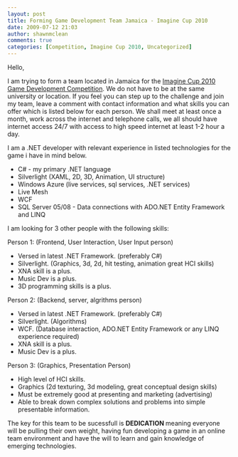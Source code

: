 ```yaml
---
layout: post
title: Forming Game Development Team Jamaica - Imagine Cup 2010
date: 2009-07-12 21:03
author: shawnmclean
comments: true
categories: [Competition, Imagine Cup 2010, Uncategorized]
---
```

Hello,

I am trying to form a team located in Jamaica for the <a title="Imagine Cup 2010 Game Development Competition" href="http://imaginecup.com/Competition/mycompetitionportal.aspx?competitionId=38" target="_blank">Imagine Cup 2010 Game Development Competition</a>. We do not have to be at the same university or location. If you feel you can step up to the challenge and join my team, leave a comment with contact information and what skills you can offer which is listed below for each person. We shall meet at least once a month, work across the internet and telephone calls, we all should have internet access 24/7 with access to high speed internet at least 1-2 hour a day.

I am a .NET developer with relevant experience in listed technologies for the game i have in mind below.
<ul>
	<li>C# - my primary .NET language</li>
	<li>Silverlight (XAML, 2D, 3D, Animation, UI structure)</li>
	<li>Windows Azure (live services, sql services, .NET services)</li>
	<li>Live Mesh</li>
	<li>WCF</li>
	<li>SQL Server 05/08 - Data connections with ADO.NET Entity Framework and LINQ</li>
</ul>
I am looking for 3 other people with the following skills:

Person 1: (Frontend, User Interaction, User Input person)
<ul>
	<li>Versed in latest .NET Framework. (preferably C#)</li>
	<li>Silverlight. (Graphics, 3d, 2d, hit testing, animation great HCI skills)</li>
	<li>XNA skill is a plus.</li>
	<li>Music Dev is a plus.</li>
	<li>3D programming skills is a plus.</li>
</ul>
Person 2: (Backend, server, algrithms person)
<ul>
	<li>Versed in latest .NET Framework. (preferably C#)</li>
	<li>Silverlight. (Algorithms)</li>
	<li>WCF. (Database interaction, ADO.NET Entity Framework or any LINQ experience required)</li>
	<li>XNA skill is a plus.</li>
	<li>Music Dev is a plus.</li>
</ul>
Person 3: (Graphics, Presentation Person)
<ul>
	<li>High level of HCI skills.</li>
	<li>Graphics (2d texturing, 3d modeling, great conceptual design skills)</li>
	<li>Must be extremely good at presenting and marketing (advertising)</li>
	<li>Able to break down complex solutions and problems into simple presentable information.</li>
</ul>
The key for this team to be sucessfull is <strong>DEDICATION </strong>meaning everyone will be pulling their own weight, having fun developing a game in an online team environment and have the will to learn and gain knowledge of emerging technologies.
